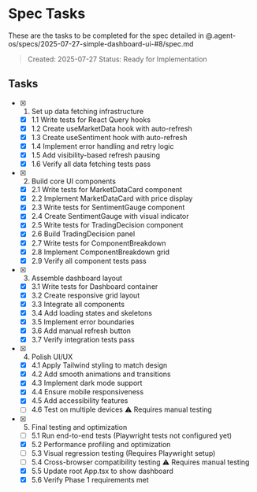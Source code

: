 # Spec Tasks

These are the tasks to be completed for the spec detailed in @.agent-os/specs/2025-07-27-simple-dashboard-ui-#8/spec.md

> Created: 2025-07-27
> Status: Ready for Implementation

## Tasks

- [x] 1. Set up data fetching infrastructure
  - [x] 1.1 Write tests for React Query hooks
  - [x] 1.2 Create useMarketData hook with auto-refresh
  - [x] 1.3 Create useSentiment hook with auto-refresh
  - [x] 1.4 Implement error handling and retry logic
  - [x] 1.5 Add visibility-based refresh pausing
  - [x] 1.6 Verify all data fetching tests pass

- [x] 2. Build core UI components
  - [x] 2.1 Write tests for MarketDataCard component
  - [x] 2.2 Implement MarketDataCard with price display
  - [x] 2.3 Write tests for SentimentGauge component
  - [x] 2.4 Create SentimentGauge with visual indicator
  - [x] 2.5 Write tests for TradingDecision component
  - [x] 2.6 Build TradingDecision panel
  - [x] 2.7 Write tests for ComponentBreakdown
  - [x] 2.8 Implement ComponentBreakdown grid
  - [x] 2.9 Verify all component tests pass

- [x] 3. Assemble dashboard layout
  - [x] 3.1 Write tests for Dashboard container
  - [x] 3.2 Create responsive grid layout
  - [x] 3.3 Integrate all components
  - [x] 3.4 Add loading states and skeletons
  - [x] 3.5 Implement error boundaries
  - [x] 3.6 Add manual refresh button
  - [x] 3.7 Verify integration tests pass

- [x] 4. Polish UI/UX
  - [x] 4.1 Apply Tailwind styling to match design
  - [x] 4.2 Add smooth animations and transitions
  - [x] 4.3 Implement dark mode support
  - [x] 4.4 Ensure mobile responsiveness
  - [x] 4.5 Add accessibility features
  - [ ] 4.6 Test on multiple devices ⚠️ Requires manual testing

- [x] 5. Final testing and optimization
  - [ ] 5.1 Run end-to-end tests (Playwright tests not configured yet)
  - [x] 5.2 Performance profiling and optimization
  - [ ] 5.3 Visual regression testing (Requires Playwright setup)
  - [ ] 5.4 Cross-browser compatibility testing ⚠️ Requires manual testing
  - [x] 5.5 Update root App.tsx to show dashboard
  - [x] 5.6 Verify Phase 1 requirements met